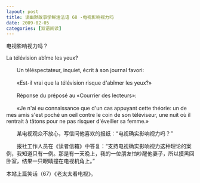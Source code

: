 ```yaml
---
layout: post
title: 读幽默故事学鲜活法语 68 -电视影响视力吗
date: 2009-02-05
categories: [双语阅读]  
---
```


电视影响视力吗？

La télévision abîme les yeux?

　　Un téléspectateur, inquiet, écrit à son journal favori:

　　«Est-il vrai que la télévision risque d'abîmer les yeux?»

　　Réponse du préposé au «Courrier des lecteurs»:

　　«Je n'ai eu connaissance que d'un cas appuyant cette théorie: un de mes amis s'est poché un oeil contre le coin de son téléviseur, une nuit où il rentrait à tâtons pour ne pas risquer d'éveiller sa femme.»



　　某电视观众不放心，写信问他喜欢的报纸：“电视确实影响视力吗？”

　　报社工作人员在《读者信箱》中答复：“支持电视确实影响视力这种理论的案例，我知道只有一例。那是有一天晚上，我的一位朋友怕吵醒他妻子，所以摸黑回卧室，结果一只眼睛撞在电视机角上。”



本站上篇笑话（67）《老太太看电视》。
